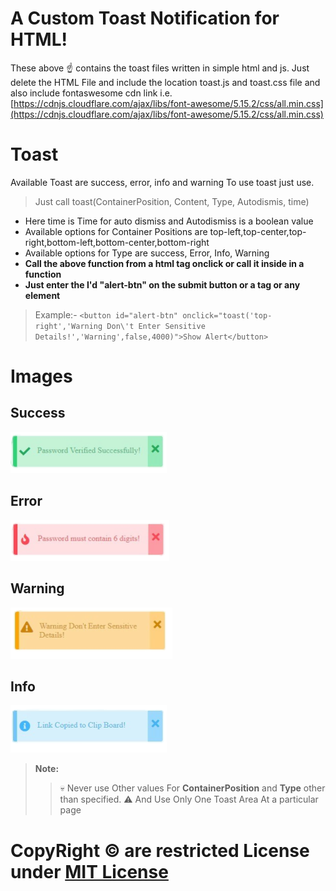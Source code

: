 ﻿# A Custom Toast Notification for HTML!

These above ☝️ contains the toast files written in simple html and js.
Just delete the HTML File and include the location toast.js and toast.css file
and also include fontaswesome cdn link
i.e. [https://cdnjs.cloudflare.com/ajax/libs/font-awesome/5.15.2/css/all.min.css](https://cdnjs.cloudflare.com/ajax/libs/font-awesome/5.15.2/css/all.min.css)

# Toast

Available Toast are success, error, info and warning
To use toast just use.
>Just  call  toast(ContainerPosition, Content, Type, Autodismis, time)
- Here time is Time for auto dismiss and Autodismiss is a boolean value
- Available  options for Container Positions are  top-left,top-center,top-right,bottom-left,bottom-center,bottom-right
- Available options for Type are success, Error, Info, Warning
- **Call the above function from a html tag onclick or call it inside in a function**
- **Just enter the I'd "alert-btn" on the submit button or a tag or any element**
>Example:- ```<button id="alert-btn" onclick="toast('top-right','Warning Don\'t Enter Sensitive Details!','Warning',false,4000)">Show Alert</button>```


# Images
## Success
![alt text](images/success.jpg)
## Error
![alt text](images/error.jpg)
## Warning
![alt text](images/warning.jpg)
## Info
![alt text](images/info.jpg)

> **Note:**  
>>💀 Never use Other values For **ContainerPosition** and **Type** other than specified.
>>⚠️ And Use Only One Toast Area At a particular page

# CopyRight &copy; are restricted License under [MIT License](LICENSE)
